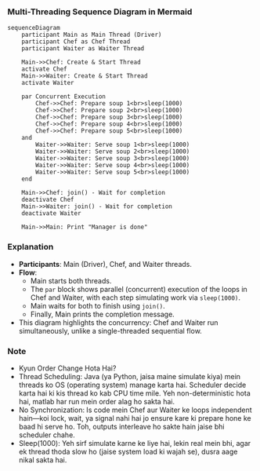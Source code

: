 ### Multi-Threading Sequence Diagram in Mermaid
```mermaid
sequenceDiagram
    participant Main as Main Thread (Driver)
    participant Chef as Chef Thread
    participant Waiter as Waiter Thread

    Main->>Chef: Create & Start Thread
    activate Chef
    Main->>Waiter: Create & Start Thread
    activate Waiter

    par Concurrent Execution
        Chef->>Chef: Prepare soup 1<br>sleep(1000)
        Chef->>Chef: Prepare soup 2<br>sleep(1000)
        Chef->>Chef: Prepare soup 3<br>sleep(1000)
        Chef->>Chef: Prepare soup 4<br>sleep(1000)
        Chef->>Chef: Prepare soup 5<br>sleep(1000)
    and
        Waiter->>Waiter: Serve soup 1<br>sleep(1000)
        Waiter->>Waiter: Serve soup 2<br>sleep(1000)
        Waiter->>Waiter: Serve soup 3<br>sleep(1000)
        Waiter->>Waiter: Serve soup 4<br>sleep(1000)
        Waiter->>Waiter: Serve soup 5<br>sleep(1000)
    end

    Main->>Chef: join() - Wait for completion
    deactivate Chef
    Main->>Waiter: join() - Wait for completion
    deactivate Waiter

    Main->>Main: Print "Manager is done"
```

### Explanation
- **Participants**: Main (Driver), Chef, and Waiter threads.
- **Flow**:
    - Main starts both threads.
    - The `par` block shows parallel (concurrent) execution of the loops in Chef and Waiter, with each step simulating work via `sleep(1000)`.
    - Main waits for both to finish using `join()`.
    - Finally, Main prints the completion message.
- This diagram highlights the concurrency: Chef and Waiter run simultaneously, unlike a single-threaded sequential flow.

### Note
- Kyun Order Change Hota Hai? 
- Thread Scheduling: Java (ya Python, jaisa maine simulate kiya) mein threads ko OS (operating system) manage karta hai. Scheduler decide karta hai ki kis thread ko kab CPU time mile. Yeh non-deterministic hota hai, matlab har run mein order alag ho sakta hai. 
- No Synchronization: Is code mein Chef aur Waiter ke loops independent hain—koi lock, wait, ya signal nahi hai jo ensure kare ki prepare hone ke baad hi serve ho. Toh, outputs interleave ho sakte hain jaise bhi scheduler chahe. 
- Sleep(1000): Yeh sirf simulate karne ke liye hai, lekin real mein bhi, agar ek thread thoda slow ho (jaise system load ki wajah se), dusra aage nikal sakta hai.